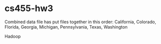 # cs455-hw3

Combined data file has put files together in this order: California, Colorado, Florida, Georgia, Michigan, Pennsylvania,
Texas, Washington

Hadoop
